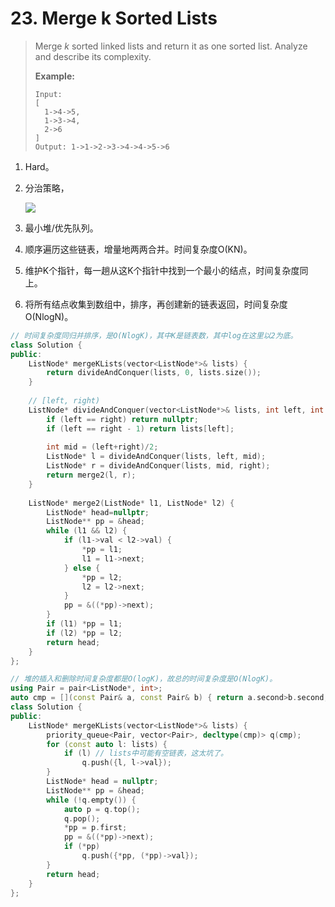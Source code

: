 # 23. Merge k Sorted Lists

> Merge *k* sorted linked lists and return it as one sorted list. Analyze and describe its complexity.
>
> **Example:**
>
> ```
> Input:
> [
>   1->4->5,
>   1->3->4,
>   2->6
> ]
> Output: 1->1->2->3->4->4->5->6
> ```

1. Hard。

2. 分治策略，

   ![](https://leetcode.com/problems/merge-k-sorted-lists/Figures/23/23_divide_and_conquer_new.png)

3. 最小堆/优先队列。

4. 顺序遍历这些链表，增量地两两合并。时间复杂度O(KN)。

5. 维护K个指针，每一趟从这K个指针中找到一个最小的结点，时间复杂度同上。

6. 将所有结点收集到数组中，排序，再创建新的链表返回，时间复杂度O(NlogN)。

```cpp
// 时间复杂度同归并排序，是O(NlogK)，其中K是链表数，其中log在这里以2为底。
class Solution {
public:
    ListNode* mergeKLists(vector<ListNode*>& lists) {
        return divideAndConquer(lists, 0, lists.size());
    }
    
    // [left, right)
    ListNode* divideAndConquer(vector<ListNode*>& lists, int left, int right) {
        if (left == right) return nullptr;
        if (left == right - 1) return lists[left];
        
        int mid = (left+right)/2;
        ListNode* l = divideAndConquer(lists, left, mid);
        ListNode* r = divideAndConquer(lists, mid, right);
        return merge2(l, r);
    }
    
    ListNode* merge2(ListNode* l1, ListNode* l2) {
        ListNode* head=nullptr;
        ListNode** pp = &head;
        while (l1 && l2) {
            if (l1->val < l2->val) {
                *pp = l1;
                l1 = l1->next;
            } else {
                *pp = l2;
                l2 = l2->next;
            }
            pp = &((*pp)->next);
        }
        if (l1) *pp = l1;
        if (l2) *pp = l2;
        return head;
    }
};
```

```cpp
// 堆的插入和删除时间复杂度都是O(logK)，故总的时间复杂度是O(NlogK)。
using Pair = pair<ListNode*, int>;
auto cmp = [](const Pair& a, const Pair& b) { return a.second>b.second; };
class Solution {
public:
    ListNode* mergeKLists(vector<ListNode*>& lists) {
        priority_queue<Pair, vector<Pair>, decltype(cmp)> q(cmp);
        for (const auto l: lists) {
            if (l) // lists中可能有空链表，这太坑了。
                q.push({l, l->val});
        }
        ListNode* head = nullptr;
        ListNode** pp = &head;
        while (!q.empty()) {
            auto p = q.top();
            q.pop();
            *pp = p.first;
            pp = &((*pp)->next);
            if (*pp)
                q.push({*pp, (*pp)->val});
        }
        return head;
    }
};
```

